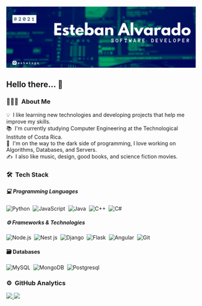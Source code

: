 ![Banner](https://github.com/estalvgs1999/estalvgs1999/blob/master/assets/banner.png)

## Hello there... 👋

### 👨🏻‍💻 &nbsp;About Me

💡 &nbsp;I like learning new technologies and developing projects that help me improve my skills.\
📚 &nbsp;I'm currently studying Computer Engineering at the Technological Institute of Costa Rica.\
🚀 &nbsp;I'm on the way to the dark side of programming, I love working on Algorithms, Databases, and Servers.\
✍️ &nbsp;I also like music, design, good books, and science fiction movies.

### 🛠 &nbsp;Tech Stack

##### 💻 Programming Languages
![Python](https://img.shields.io/badge/-Python-05122A?style=flat&logo=python&logoColor=white)&nbsp;
![JavaScript](https://img.shields.io/badge/-JavaScript-05122A?style=flat&logo=javascript&logoColor=white)&nbsp;
![Java](https://img.shields.io/badge/-Java-05122A?style=flat&logo=Java&logoColor=white)&nbsp;
![C++](https://img.shields.io/badge/-C++-05122A?style=flat&logo=C%2B%2B&logoColor=white)&nbsp;
![C#](https://img.shields.io/badge/c%23%20-05122A?&style=flat&logo=c-sharp&logoColor=white)
##### ⚙️ Frameworks & Technologies
![Node.js](https://img.shields.io/badge/-Node.js-05122A?style=flat&logo=node.js&logoColor=white)&nbsp;
![Nest js](https://img.shields.io/badge/nestjs%20-05122A?&style=flat&logo=nestjs&logoColor=white)&nbsp;
![Django](https://img.shields.io/badge/-Django-05122A?style=flat&logo=django&logoColor=white)&nbsp;
![Flask](https://img.shields.io/badge/-Flask-05122A?style=flat&logo=flask)&nbsp;
![Angular](https://img.shields.io/badge/angular%20-05122A?&style=flat&logo=angular&logoColor=white)&nbsp;
![Git](https://img.shields.io/badge/-Git-05122A?style=flat&logo=git&logoColor=white)
#### 🗃 Databases
![MySQL](https://img.shields.io/badge/mysql-05122A?&style=flat&logo=mysql&logoColor=white)&nbsp;
![MongoDB](https://img.shields.io/badge/MongoDB-05122A?&style=flat&logo=mongodb&logoColor=white)&nbsp;
![Postgresql](https://img.shields.io/badge/postgres-05122A?&style=flat&logo=postgresql&logoColor=white)&nbsp;

### ⚙️ &nbsp;GitHub Analytics

<p align="justify">
<a href="https://github.com/estalvgs1999">
  <img height=150 src = "https://github-readme-stats.vercel.app/api?username=estalvgs1999&show_icons=true&theme=chartreuse-dark&line_height=27">
  <img height=150 src = "https://github-readme-stats.vercel.app/api/top-langs/?username=estalvgs1999&hide=scss,css,html&theme=chartreuse-dark&layout=compact">
</a>
</p>

<!--
**estalvgs1999/estalvgs1999** is a ✨ _special_ ✨ repository because its `README.md` (this file) appears on your GitHub profile.

Here are some ideas to get you started:

- 🔭 I’m currently working on ...
- 🌱 I’m currently learning ...
- 👯 I’m looking to collaborate on ...
- 🤔 I’m looking for help with ...
- 💬 Ask me about ...
- 📫 How to reach me: ...
- 😄 Pronouns: ...
- ⚡ Fun fact: ...

-->
